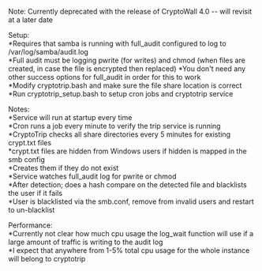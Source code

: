 Note: Currently deprecated with the release of CryptoWall 4.0 -- will revisit at a later date  

Setup:  
*Requires that samba is running with full_audit configured to log to /var/log/samba/audit.log  
*Full audit must be logging pwrite (for writes) and chmod (when files are created, in case the file is encrypted then replaced)
*You don't need any other success options for full_audit in order for this to work  
*Modify cryptotrip.bash and make sure the file share location is correct  
*Run cryptotrip_setup.bash to setup cron jobs and cryptotrip service  
  
Notes:  
*Service will run at startup every time  
*Cron runs a job every minute to verify the trip service is running  
*CryptoTrip checks all share directories every 5 minutes for existing crypt.txt files  
*crypt.txt files are hidden from Windows users if hidden is mapped in the smb config  
*Creates them if they do not exist  
*Service watches full_audit log for pwrite or chmod  
*After detection; does a hash compare on the detected file and blacklists the user if it fails  
*User is blacklisted via the smb.conf, remove from invalid users and restart to un-blacklist  

Performance:  
*Currently not clear how much cpu usage the log_wait function will use if a large amount of traffic is writing to the audit log  
*I expect that anywhere from 1-5% total cpu usage for the whole instance will belong to cryptotrip  